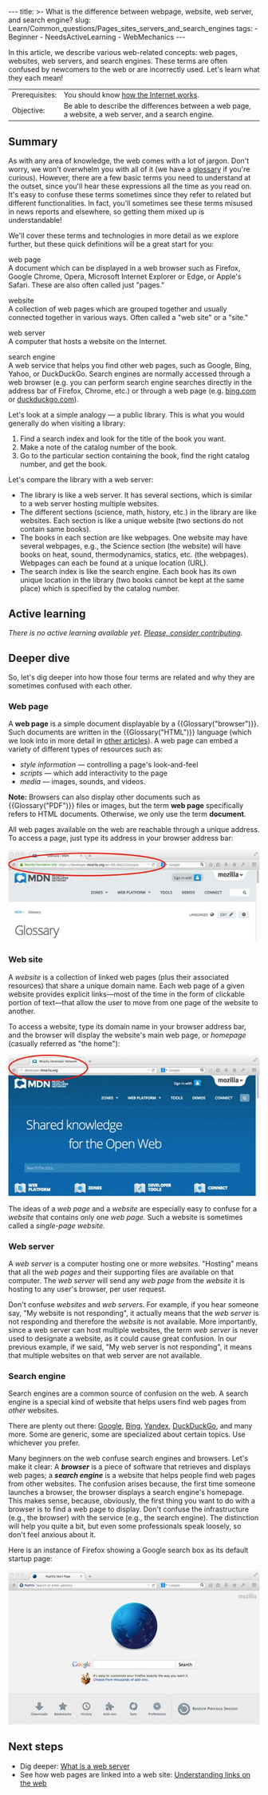 --- title: &gt;- What is the difference between webpage, website, web server, and search engine? slug: Learn/Common_questions/Pages_sites_servers_and_search_engines tags: - Beginner - NeedsActiveLearning - WebMechanics ---

<span class="seoSummary">In this article, we describe various web-related concepts: web pages, websites, web servers, and search engines. These terms are often confused by newcomers to the web or are incorrectly used. Let's learn what they each mean!</span>

<table><tbody><tr class="odd"><td>Prerequisites:</td><td>You should know <a href="/en-US/docs/Learn/Common_questions/How_does_the_Internet_work">how the Internet works</a>.</td></tr><tr class="even"><td>Objective:</td><td>Be able to describe the differences between a web page, a website, a web server, and a search engine.</td></tr></tbody></table>

## Summary

As with any area of knowledge, the web comes with a lot of jargon. Don't worry, we won't overwhelm you with all of it (we have a [glossary](/en-US/docs/Glossary) if you're curious). However, there are a few basic terms you need to understand at the outset, since you'll hear these expressions all the time as you read on. It's easy to confuse these terms sometimes since they refer to related but different functionalities. In fact, you'll sometimes see these terms misused in news reports and elsewhere, so getting them mixed up is understandable!

We'll cover these terms and technologies in more detail as we explore further, but these quick definitions will be a great start for you:

web page  
A document which can be displayed in a web browser such as Firefox, Google Chrome, Opera, Microsoft Internet Explorer or Edge, or Apple's Safari. These are also often called just "pages."

website  
A collection of web pages which are grouped together and usually connected together in various ways. Often called a "web site" or a "site."

web server  
A computer that hosts a website on the Internet.

search engine  
A web service that helps you find other web pages, such as Google, Bing, Yahoo, or DuckDuckGo. Search engines are normally accessed through a web browser (e.g. you can perform search engine searches directly in the address bar of Firefox, Chrome, etc.) or through a web page (e.g. [bing.com](https://www.bing.com/) or [duckduckgo.com](https://duckduckgo.com/)).

Let's look at a simple analogy — a public library. This is what you would generally do when visiting a library:

1.  Find a search index and look for the title of the book you want.
2.  Make a note of the catalog number of the book.
3.  Go to the particular section containing the book, find the right catalog number, and get the book.

Let's compare the library with a web server:

- The library is like a web server. It has several sections, which is similar to a web server hosting multiple websites.
- The different sections (science, math, history, etc.) in the library are like websites. Each section is like a unique website (two sections do not contain same books).
- The books in each section are like webpages. One website may have several webpages, e.g., the Science section (the website) will have books on heat, sound, thermodynamics, statics, etc. (the webpages). Webpages can each be found at a unique location (URL).
- The search index is like the search engine. Each book has its own unique location in the library (two books cannot be kept at the same place) which is specified by the catalog number.

## Active learning

_There is no active learning available yet. [Please, consider contributing](/en-US/docs/MDN/Contribute/Getting_started)._

## Deeper dive

So, let's dig deeper into how those four terms are related and why they are sometimes confused with each other.

### Web page

A **web page** is a simple document displayable by a {{Glossary("browser")}}. Such documents are written in the {{Glossary("HTML")}} language (which we look into in more detail in [other articles](/en-US/docs/Web/HTML)). A web page can embed a variety of different types of resources such as:

- _style information_ — controlling a page's look-and-feel
- _scripts_ — which add interactivity to the page
- _media_ — images, sounds, and videos.

**Note:** Browsers can also display other documents such as {{Glossary("PDF")}} files or images, but the term **web page** specifically refers to HTML documents. Otherwise, we only use the term **document**.

All web pages available on the web are reachable through a unique address. To access a page, just type its address in your browser address bar:

![Example of a web page address in the browser address bar](web-page.jpg)

### Web site

A _website_ is a collection of linked web pages (plus their associated resources) that share a unique domain name. Each web page of a given website provides explicit links—most of the time in the form of clickable portion of text—that allow the user to move from one page of the website to another.

To access a website, type its domain name in your browser address bar, and the browser will display the website's main web page, or _homepage_ (casually referred as "the home"):

![Example of a web site domain name in the browser address bar](web-site.jpg)

The ideas of a _web page_ and a _website_ are especially easy to confuse for a _website_ that contains only one _web page._ Such a website is sometimes called a _single-page website._

### Web server

A _web server_ is a computer hosting one or more _websites_. "Hosting" means that all the _web pages_ and their supporting files are available on that computer. The _web server_ will send any _web page_ from the _website_ it is hosting to any user's browser, per user request.

Don't confuse _websites_ and _web servers_. For example, if you hear someone say, "My website is not responding", it actually means that the _web server_ is not responding and therefore the _website_ is not available. More importantly, since a web server can host multiple websites, the term _web server_ is never used to designate a website, as it could cause great confusion. In our previous example, if we said, "My web server is not responding", it means that multiple websites on that web server are not available.

### Search engine

Search engines are a common source of confusion on the web. A search engine is a special kind of website that helps users find web pages from _other_ websites.

There are plenty out there: [Google](https://www.google.com/), [Bing](https://www.bing.com/), [Yandex](https://www.yandex.com/), [DuckDuckGo](https://duckduckgo.com/), and many more. Some are generic, some are specialized about certain topics. Use whichever you prefer.

Many beginners on the web confuse search engines and browsers. Let's make it clear: A **_browser_** is a piece of software that retrieves and displays web pages; a **_search engine_** is a website that helps people find web pages from other websites. The confusion arises because, the first time someone launches a browser, the browser displays a search engine's homepage. This makes sense, because, obviously, the first thing you want to do with a browser is to find a web page to display. Don't confuse the infrastructure (e.g., the browser) with the service (e.g., the search engine). The distinction will help you quite a bit, but even some professionals speak loosely, so don't feel anxious about it.

Here is an instance of Firefox showing a Google search box as its default startup page:

![Example of Firefox nightly displaying a custom Google page as default](search-engine.jpg)

## Next steps

- Dig deeper: [What is a web server](/en-US/docs/Learn/Common_questions/What_is_a_web_server)
- See how web pages are linked into a web site: [Understanding links on the web](/en-US/docs/Learn/Common_questions/What_are_hyperlinks)
